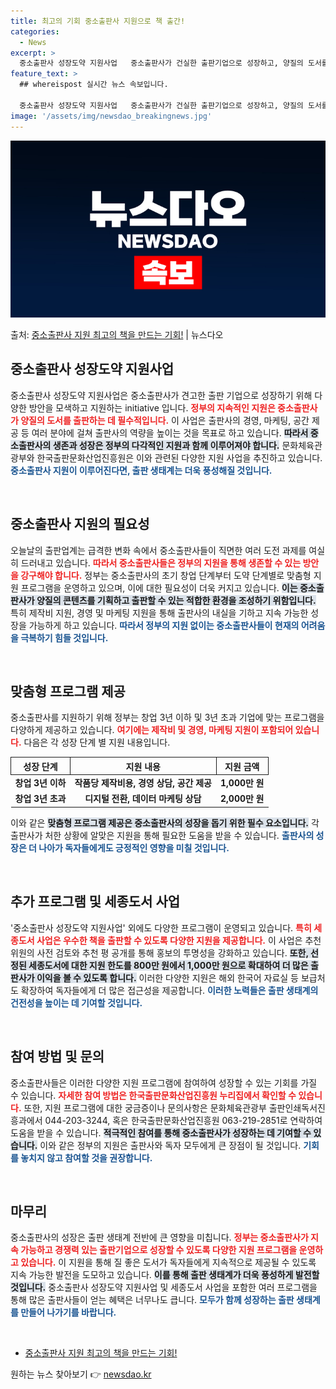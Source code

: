 ```yaml
---
title: 최고의 기회 중소출판사 지원으로 책 출간!
categories:
  - News
excerpt: >
  중소출판사 성장도약 지원사업   중소출판사가 건실한 출판기업으로 성장하고, 양질의 도서를 출판할 수 있도록 …
feature_text: >
  ## whereispost 실시간 뉴스 속보입니다.

  중소출판사 성장도약 지원사업   중소출판사가 건실한 출판기업으로 성장하고, 양질의 도서를 출판할 수 있도록 …
image: '/assets/img/newsdao_breakingnews.jpg'
---
```


![뉴스다오 속보](/assets/img/newsdao_breakingnews.jpg)

<p>출처: <a href="https://newsdao.kr/4749" rel="dofollow">중소출판사 지원 최고의 책을 만드는 기회!</a> | 뉴스다오</p>

<h2 data-ke-size="size26">중소출판사 성장도약 지원사업</h2>

<p data-ke-size="size16">중소출판사 성장도약 지원사업은 중소출판사가 견고한 출판 기업으로 성장하기 위해 다양한 방안을 모색하고 지원하는 initiative 입니다. <b><span style="color: #ee2323;">정부의 지속적인 지원은 중소출판사가 양질의 도서를 출판하는 데 필수적입니다.</span></b> 이 사업은 출판사의 경영, 마케팅, 공간 제공 등 여러 분야에 걸쳐 출판사의 역량을 높이는 것을 목표로 하고 있습니다. <b><span style="background-color: #21538527;">따라서 중소출판사의 생존과 성장은 정부의 다각적인 지원과 함께 이루어져야 합니다.</span></b> 문화체육관광부와 한국출판문화산업진흥원은 이와 관련된 다양한 지원 사업을 추진하고 있습니다. <b><span style="color: #1a5490;">중소출판사 지원이 이루어진다면, 출판 생태계는 더욱 풍성해질 것입니다.</span></b></p>

<p data-ke-size="size16">&nbsp;</p>

<h2 data-ke-size="size26">중소출판사 지원의 필요성</h2>

<p data-ke-size="size16">오늘날의 출판업계는 급격한 변화 속에서 중소출판사들이 직면한 여러 도전 과제를 여실히 드러내고 있습니다. <b><span style="color: #ee2323;">따라서 중소출판사들은 정부의 지원을 통해 생존할 수 있는 방안을 강구해야 합니다.</span></b> 정부는 중소출판사의 초기 창업 단계부터 도약 단계별로 맞춤형 지원 프로그램을 운영하고 있으며, 이에 대한 필요성이 더욱 커지고 있습니다. <b><span style="background-color: #21538527;">이는 중소출판사가 양질의 콘텐츠를 기획하고 출판할 수 있는 적합한 환경을 조성하기 위함입니다.</span></b> 특히 제작비 지원, 경영 및 마케팅 지원을 통해 출판사의 내실을 기하고 지속 가능한 성장을 가능하게 하고 있습니다. <b><span style="color: #1a5490;">따라서 정부의 지원 없이는 중소출판사들이 현재의 어려움을 극복하기 힘들 것입니다.</span></b></p>

<p data-ke-size="size16">&nbsp;</p>

<h2 data-ke-size="size26">맞춤형 프로그램 제공</h2>

<p data-ke-size="size16">중소출판사를 지원하기 위해 정부는 창업 3년 이하 및 3년 초과 기업에 맞는 프로그램을 다양하게 제공하고 있습니다. <b><span style="color: #ee2323;">여기에는 제작비 및 경영, 마케팅 지원이 포함되어 있습니다.</span></b> 다음은 각 성장 단계 별 지원 내용입니다.</p>

<table style="width: 100%; border-collapse: collapse;">
    <thead>
        <tr>
            <th style="border: 1px solid #1a1a1a; text-align: center;">성장 단계</th>
            <th style="border: 1px solid #1a1a1a; text-align: center;">지원 내용</th>
            <th style="border: 1px solid #1a1a1a; text-align: center;">지원 금액</th>
        </tr>
    </thead>
    <tbody>
        <tr>
            <td style="text-align: center; height: 17px;"><b>창업 3년 이하</b></td>
            <td style="text-align: center; height: 17px;"><b>작품당 제작비용, 경영 상담, 공간 제공</b></td>
            <td style="text-align: center; height: 17px;"><b>1,000만 원</b></td>
        </tr>
        <tr>
            <td style="text-align: center; height: 17px;"><b>창업 3년 초과</b></td>
            <td style="text-align: center; height: 17px;"><b>디지털 전환, 데이터 마케팅 상담</b></td>
            <td style="text-align: center; height: 17px;"><b>2,000만 원</b></td>
        </tr>
    </tbody>
</table>

<p data-ke-size="size16">이와 같은 <b><span style="background-color: #21538527;">맞춤형 프로그램 제공은 중소출판사의 성장을 돕기 위한 필수 요소입니다.</span></b> 각 출판사가 처한 상황에 알맞은 지원을 통해 필요한 도움을 받을 수 있습니다. <b><span style="color: #1a5490;">출판사의 성장은 더 나아가 독자들에게도 긍정적인 영향을 미칠 것입니다.</span></b></p>

<p data-ke-size="size16">&nbsp;</p>

<h2 data-ke-size="size26">추가 프로그램 및 세종도서 사업</h2>

<p data-ke-size="size16">'중소출판사 성장도약 지원사업' 외에도 다양한 프로그램이 운영되고 있습니다. <b><span style="color: #ee2323;">특히 세종도서 사업은 우수한 책을 출판할 수 있도록 다양한 지원을 제공합니다.</span></b> 이 사업은 추천위원의 사전 검토와 추천 평 공개를 통해 홍보의 투명성을 강화하고 있습니다. <b><span style="background-color: #21538527;">또한, 선정된 세종도서에 대한 지원 한도를 800만 원에서 1,000만 원으로 확대하여 더 많은 출판사가 이익을 볼 수 있도록 합니다.</span></b> 이러한 다양한 지원은 해외 한국어 자료실 등 보급처도 확장하여 독자들에게 더 많은 접근성을 제공합니다. <b><span style="color: #1a5490;">이러한 노력들은 출판 생태계의 건전성을 높이는 데 기여할 것입니다.</span></b></p>

<p data-ke-size="size16">&nbsp;</p>

<h2 data-ke-size="size26">참여 방법 및 문의</h2>

<p data-ke-size="size16">중소출판사들은 이러한 다양한 지원 프로그램에 참여하여 성장할 수 있는 기회를 가질 수 있습니다. <b><span style="color: #ee2323;">자세한 참여 방법은 한국출판문화산업진흥원 누리집에서 확인할 수 있습니다.</span></b> 또한, 지원 프로그램에 대한 궁금증이나 문의사항은 문화체육관광부 출판인쇄독서진흥과에서 044-203-3244, 혹은 한국출판문화산업진흥원 063-219-2851로 연락하여 도움을 받을 수 있습니다. <b><span style="background-color: #21538527;">적극적인 참여를 통해 중소출판사가 성장하는 데 기여할 수 있습니다.</span></b> 이와 같은 정부의 지원은 출판사와 독자 모두에게 큰 장점이 될 것입니다. <b><span style="color: #1a5490;">기회를 놓치지 않고 참여할 것을 권장합니다.</span></b></p>

<p data-ke-size="size16">&nbsp;</p>

<h2 data-ke-size="size26">마무리</h2>

<p data-ke-size="size16">중소출판사의 성장은 출판 생태계 전반에 큰 영향을 미칩니다. <b><span style="color: #ee2323;">정부는 중소출판사가 지속 가능하고 경쟁력 있는 출판기업으로 성장할 수 있도록 다양한 지원 프로그램을 운영하고 있습니다.</span></b> 이 지원을 통해 질 좋은 도서가 독자들에게 지속적으로 제공될 수 있도록 지속 가능한 발전을 도모하고 있습니다. <b><span style="background-color: #21538527;">이를 통해 출판 생태계가 더욱 풍성하게 발전할 것입니다.</span></b> 중소출판사 성장도약 지원사업 및 세종도서 사업을 포함한 여러 프로그램을 통해 많은 출판사들이 얻는 혜택은 너무나도 큽니다. <b><span style="color: #1a5490;">모두가 함께 성장하는 출판 생태계를 만들어 나가기를 바랍니다.</span></b></p>

<p data-ke-size="size16">&nbsp;</p>

<ul>
    <li><a href="https://newsdao.kr/4749">중소출판사 지원 최고의 책을 만드는 기회!</a></li>
</ul> 

원하는 뉴스 찾아보기 👉 <a href="https://newsdao.kr" rel="dofollow">newsdao.kr</a>


